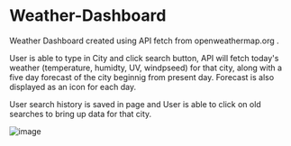 # Weather-Dashboard

Weather Dashboard created using API fetch from openweathermap.org . 

User is able to type in City and click search button, API will fetch today's weather (temperature, humidty, UV, windpseed) for that city, along with a five day forecast of the city beginnig from present day. Forecast is also displayed as an icon for each day. 

User search history is saved in page and User is able to click on old searches to bring up data for that city. 

![image](https://user-images.githubusercontent.com/98717384/161444983-f2a652c0-37bf-4259-b0eb-174a88a5ba95.png)
